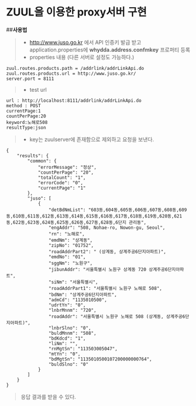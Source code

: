 # ZUUL을 이용한 proxy서버 구현


##**사용법**

> -  http://www.juso.go.kr 에서 API 인증키 발급 받고 application.properties에 **whydda.address.confmkey** 프로퍼티 등록
> - properties 내용 (다른 서버로 설정도 가능하다.) 

    zuul.routes.products.path = /addrlink/addrLinkApi.do
    zuul.routes.products.url = http://www.juso.go.kr/
    server.port = 8111

> - test url

    url : http://localhost:8111/addrlink/addrLinkApi.do
    method : POST
    currentPage:1
    countPerPage:20
    keyword:노해로508
    resultType:json
    
> - key는 zuulserver에 존재함으로 제외하고 요청을 보낸다. 

    {
        "results": {
            "common": {
                "errorMessage": "정상",
                "countPerPage": "20",
                "totalCount": "1",
                "errorCode": "0",
                "currentPage": "1"
            },
            "juso": [
                {
                    "detBdNmList": "603동,604동,605동,606동,607동,608동,609동,610동,611동,612동,613동,614동,615동,616동,617동,618동,619동,620동,621동,622동,623동,624동,625동,626동,627동,628동,6단지 관리동",
                    "engAddr": "508, Nohae-ro, Nowon-gu, Seoul",
                    "rn": "노해로",
                    "emdNm": "상계동",
                    "zipNo": "01752",
                    "roadAddrPart2": " (상계동, 상계주공6단지아파트)",
                    "emdNo": "01",
                    "sggNm": "노원구",
                    "jibunAddr": "서울특별시 노원구 상계동 720 상계주공6단지아파트",
                    "siNm": "서울특별시",
                    "roadAddrPart1": "서울특별시 노원구 노해로 508",
                    "bdNm": "상계주공6단지아파트",
                    "admCd": "1135010500",
                    "udrtYn": "0",
                    "lnbrMnnm": "720",
                    "roadAddr": "서울특별시 노원구 노해로 508 (상계동, 상계주공6단지아파트)",
                    "lnbrSlno": "0",
                    "buldMnnm": "508",
                    "bdKdcd": "1",
                    "liNm": "",
                    "rnMgtSn": "113503005047",
                    "mtYn": "0",
                    "bdMgtSn": "1135010500107200000000764",
                    "buldSlno": "0"
                }
            ]
        }
    }  
> 응답 결과를 받을 수 있다.
